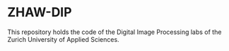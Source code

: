 # ZHAW-DIP
This repository holds the code of the Digital Image Processing labs of the Zurich University of Applied Sciences.
